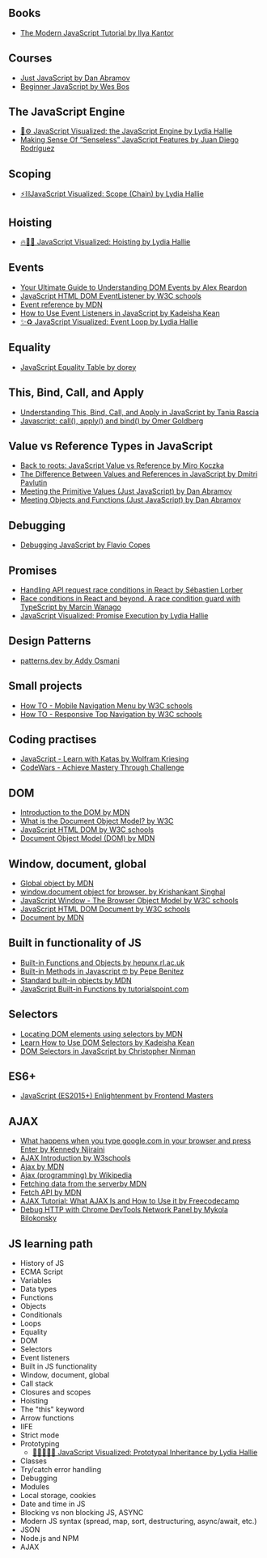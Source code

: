 ## **Books**
- [The Modern JavaScript Tutorial by Ilya Kantor](https://javascript.info/)

## **Courses**
- [Just JavaScript by Dan Abramov](https://justjavascript.com/)
- [Beginner JavaScript by Wes Bos](https://beginnerjavascript.com/)

## **The JavaScript Engine**
- [🚀⚙️ JavaScript Visualized: the JavaScript Engine by Lydia Hallie](https://dev.to/lydiahallie/javascript-visualized-the-javascript-engine-4cdf)
- [Making Sense Of “Senseless” JavaScript Features  by Juan Diego Rodríguez](https://www.smashingmagazine.com/2023/12/making-sense-of-senseless-javascript-features/)

## **Scoping**
- [⚡️⛓JavaScript Visualized: Scope (Chain) by Lydia Hallie](https://dev.to/lydiahallie/javascript-visualized-scope-chain-13pd)

## **Hoisting**
- [🔥🕺🏼 JavaScript Visualized: Hoisting by Lydia Hallie](https://dev.to/lydiahallie/javascript-visualized-hoisting-478h)

## **Events**
- [Your Ultimate Guide to Understanding DOM Events by Alex Reardon](https://egghead.io/courses/your-ultimate-guide-to-understanding-dom-events-6c0c0d23)
- [JavaScript HTML DOM EventListener by W3C schools](https://www.w3schools.com/js/js_htmldom_eventlistener.asp)
- [Event reference by MDN](https://developer.mozilla.org/en-US/docs/Web/Events)
- [How to Use Event Listeners in JavaScript by Kadeisha Kean](https://www.makeuseof.com/javascript-event-listeners-how-to-use/)
- [✨♻️ JavaScript Visualized: Event Loop by Lydia Hallie](https://dev.to/lydiahallie/javascript-visualized-event-loop-3dif)

## **Equality**
- [JavaScript Equality Table by dorey](https://dorey.github.io/JavaScript-Equality-Table/unified/)

## **This, Bind, Call, and Apply**
- [Understanding This, Bind, Call, and Apply in JavaScript by Tania Rascia](https://www.taniarascia.com/this-bind-call-apply-javascript)
- [Javascript: call(), apply() and bind() by Omer Goldberg](https://medium.com/@omergoldberg/javascript-call-apply-and-bind-e5c27301f7bb)

## **Value vs Reference Types in JavaScript**
- [Back to roots: JavaScript Value vs Reference by Miro Koczka](https://medium.com/dailyjs/back-to-roots-javascript-value-vs-reference-8fb69d587a18)
- [The Difference Between Values and References in JavaScript by Dmitri Pavlutin](https://dmitripavlutin.com/value-vs-reference-javascript/)
- [Meeting the Primitive Values (Just JavaScript) by Dan Abramov](https://justjavascript.com/learn/05-meeting-the-primitive-values)
- [Meeting Objects and Functions (Just JavaScript) by Dan Abramov](https://justjavascript.com/learn/06-meeting-objects-and-functions)

## **Debugging**
- [Debugging JavaScript by Flavio Copes](https://flaviocopes.com/debugging/)

## **Promises**
- [Handling API request race conditions in React by Sébastien Lorber](https://sebastienlorber.com/handling-api-request-race-conditions-in-react)
- [Race conditions in React and beyond. A race condition guard with TypeScript by Marcin Wanago](https://wanago.io/2020/03/02/race-conditions-in-react-and-beyond-a-race-condition-guard-with-typescript/)
- [JavaScript Visualized: Promise Execution by Lydia Hallie](https://www.lydiahallie.com/blog/promise-execution)

## **Design Patterns**
- [patterns.dev by Addy Osmani](https://www.patterns.dev/vanilla)

## **Small projects**
- [How TO - Mobile Navigation Menu by W3C schools](https://www.w3schools.com/howto/howto_js_mobile_navbar.asp)
- [How TO - Responsive Top Navigation by W3C schools](https://www.w3schools.com/howto/howto_js_topnav_responsive.asp)

## **Coding practises**
- [JavaScript - Learn with Katas by Wolfram Kriesing](https://jskatas.org/katas/)
- [CodeWars - Achieve Mastery Through Challenge](https://www.codewars.com/)

## **DOM**
- [Introduction to the DOM by MDN](https://developer.mozilla.org/en-US/docs/Web/API/Document_Object_Model/Introduction)
- [What is the Document Object Model? by W3C](https://www.w3.org/TR/REC-DOM-Level-1/introduction.html)
- [JavaScript HTML DOM by W3C schools](https://www.w3schools.com/js/js_htmldom.asp)
- [Document Object Model (DOM) by MDN](https://developer.mozilla.org/en-US/docs/Web/API/Document_Object_Model)

## **Window, document, global**
- [Global object by MDN](https://developer.mozilla.org/en-US/docs/Glossary/Global_object)
- [window.document object for browser. by Krishankant Singhal](https://krishankantsinghal.medium.com/window-document-object-for-browser-ac15902be531)
- [JavaScript Window - The Browser Object Model by W3C schools](https://www.w3schools.com/js/js_window.asp)
- [JavaScript HTML DOM Document by W3C schools](https://www.w3schools.com/js/js_htmldom_document.asp)
- [Document by MDN](https://developer.mozilla.org/en-US/docs/Web/API/Document)

## **Built in functionality of JS**
- [Built-in Functions and Objects by hepunx.rl.ac.uk](https://hepunx.rl.ac.uk/~adye/jsspec11/builtin.htm)
- [Built-in Methods in Javascript 🤓 by Pepe Benitez](https://dev.to/elpepebenitez/built-in-methods-in-javascript-4bll)
- [Standard built-in objects by MDN](https://developer.mozilla.org/en-US/docs/Web/JavaScript/Reference/Global_Objects)
- [JavaScript Built-in Functions by tutorialspoint.com](https://www.tutorialspoint.com/javascript/javascript_builtin_functions.htm)

## **Selectors**
- [Locating DOM elements using selectors by MDN](https://developer.mozilla.org/en-US/docs/Web/API/Document_object_model/Locating_DOM_elements_using_selectors)
- [Learn How to Use DOM Selectors by Kadeisha Kean](https://www.makeuseof.com/dom-selectors-how-to-use/)
- [DOM Selectors in JavaScript by Christopher Ninman](https://dev.to/alternate_robot/dom-selectors-in-javascript-344i)

## **ES6+**
- [JavaScript (ES2015+) Enlightenment by Frontend Masters](https://frontendmasters.com/guides/javascript-enlightenment/)

## **AJAX**
- [What happens when you type google.com in your browser and press Enter by Kennedy Njiraini](https://www.linkedin.com/pulse/what-happens-when-you-type-googlecom-your-browser-press-njiraini/)
- [AJAX Introduction by W3schools](https://www.w3schools.com/js/js_ajax_intro.asp)
- [Ajax by MDN](https://developer.mozilla.org/en-US/docs/Glossary/AJAX)
- [Ajax (programming) by Wikipedia](https://en.wikipedia.org/wiki/Ajax_(programming))
- [Fetching data from the serverby MDN](https://developer.mozilla.org/en-US/docs/Learn/JavaScript/Client-side_web_APIs/Fetching_data)
- [Fetch API by MDN](https://developer.mozilla.org/en-US/docs/Web/API/Fetch_API)
- [AJAX Tutorial: What AJAX Is and How to Use it by Freecodecamp](https://www.freecodecamp.org/news/ajax-tutorial/)
- [Debug HTTP with Chrome DevTools Network Panel by Mykola Bilokonsky](https://egghead.io/courses/debug-http-with-chrome-devtools-network-panel)

## **JS learning path**
- History of JS
- ECMA Script
- Variables
- Data types
- Functions
- Objects
- Conditionals
- Loops
- Equality
- DOM
- Selectors
- Event listeners
- Built in JS functionality
- Window, document, global
- Call stack
- Closures and scopes
- Hoisting
- The "this" keyword
- Arrow functions
- IIFE
- Strict mode
- Prototyping
   - [🎉👨‍👩‍👧‍👧 JavaScript Visualized: Prototypal Inheritance by Lydia Hallie](https://dev.to/lydiahallie/javascript-visualized-prototypal-inheritance-47co)
- Classes
- Try/catch error handling
- Debugging
- Modules
- Local storage, cookies
- Date and time in JS
- Blocking vs non blocking JS, ASYNC
- Modern JS syntax (spread, map, sort, destructuring, async/await, etc.)
- JSON
- Node.js and NPM
- AJAX
